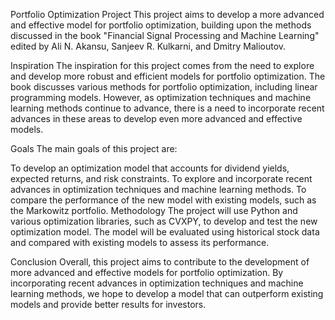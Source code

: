 
Portfolio Optimization Project
This project aims to develop a more advanced and effective model for portfolio optimization, building upon the methods discussed in the book "Financial Signal Processing and Machine Learning" edited by Ali N. Akansu, Sanjeev R. Kulkarni, and Dmitry Malioutov.

Inspiration
The inspiration for this project comes from the need to explore and develop more robust and efficient models for portfolio optimization. The book discusses various methods for portfolio optimization, including linear programming models. However, as optimization techniques and machine learning methods continue to advance, there is a need to incorporate recent advances in these areas to develop even more advanced and effective models.

Goals
The main goals of this project are:

To develop an optimization model that accounts for dividend yields, expected returns, and risk constraints.
To explore and incorporate recent advances in optimization techniques and machine learning methods.
To compare the performance of the new model with existing models, such as the Markowitz portfolio.
Methodology
The project will use Python and various optimization libraries, such as CVXPY, to develop and test the new optimization model. The model will be evaluated using historical stock data and compared with existing models to assess its performance.

Conclusion
Overall, this project aims to contribute to the development of more advanced and effective models for portfolio optimization. By incorporating recent advances in optimization techniques and machine learning methods, we hope to develop a model that can outperform existing models and provide better results for investors.
